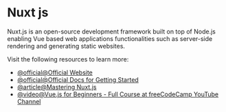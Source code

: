 # Nuxt js

Nuxt.js is an open-source development framework built on top of Node.js
enabling Vue based web applications functionalities such as server-side
rendering and generating static websites.

Visit the following resources to learn more:

- [@official@Official Website](https://nuxtjs.org/)
- [@official@Official Docs for Getting Started](https://nuxtjs.org/docs/get-started)
- [@article@Mastering Nuxt.js](https://masteringnuxt.com/)
- [@video@Vue.js for Beginners - Full Course at freeCodeCamp YouTube Channel](https://www.youtube.com/watch?v=FXpIoQ_rT_c)
